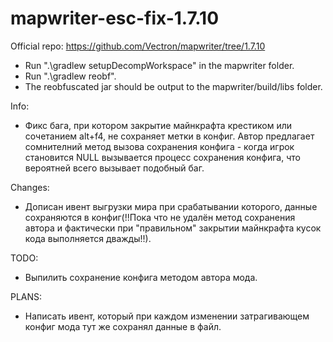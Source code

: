 # mapwriter-esc-fix-1.7.10
Official repo: https://github.com/Vectron/mapwriter/tree/1.7.10

 - Run ".\gradlew setupDecompWorkspace" in the mapwriter folder.
 - Run ".\gradlew reobf".
 - The reobfuscated jar should be output to the mapwriter/build/libs folder.
 
 Info:
  - Фикс бага, при котором закрытие майнкрафта крестиком или сочетанием alt+f4, не сохраняет метки в конфиг. Автор предлагает сомнителний метод вызова сохранения конфига - когда игрок становится NULL вызывается процесс сохранения конфига, что вероятней всего вызывает подобный баг.
 
 Changes:
 - Дописан ивент выгрузки мира при срабатывании которого, данные сохраняются в конфиг(!!Пока что не удалён метод сохранения автора и фактически при "правильном" закрытии майнкрафта кусок кода выполняется дважды!!).
 
 TODO:
  - Выпилить сохранение конфига методом автора мода.
  
 PLANS:
  - Написать ивент, который при каждом изменении затрагивающем конфиг мода тут же сохранял данные в файл.

